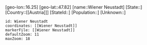 ﻿---
location: [47.82,16.25]
mapzoom: [7,12] 
mapmarker: city 
type: City
tags:
- geo/City


SpocWebEntityId: 35594
isDeleted: false
confidential: public

---
[geo-lon::16.25]
[geo-lat::47.82]
[name::Wiener Neustadt]
[State::]
[Country::[[Austria]]]
[StateId::]
[Population::]
[Unknown::]


```leaflet
id: Wiener Neustadt
coordinates: [[Wiener Neustadt]]
markerFile: [[Wiener Neustadt]]
defaultZoom: 11 
maxZoom: 18
```
